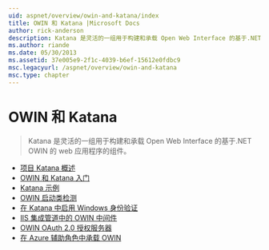 ```yaml
---
uid: aspnet/overview/owin-and-katana/index
title: OWIN 和 Katana |Microsoft Docs
author: rick-anderson
description: Katana 是灵活的一组用于构建和承载 Open Web Interface 的基于.NET OWIN 的 web 应用程序的组件。
ms.author: riande
ms.date: 05/30/2013
ms.assetid: 37e005e9-2f1c-4039-b6ef-15612e0fdbc9
msc.legacyurl: /aspnet/overview/owin-and-katana
msc.type: chapter
---
```

<a name="owin-and-katana"></a>OWIN 和 Katana
====================
> Katana 是灵活的一组用于构建和承载 Open Web Interface 的基于.NET OWIN 的 web 应用程序的组件。


- [项目 Katana 概述](an-overview-of-project-katana.md)
- [OWIN 和 Katana 入门](getting-started-with-owin-and-katana.md)
- [Katana 示例](katana-samples.md)
- [OWIN 启动类检测](owin-startup-class-detection.md)
- [在 Katana 中启用 Windows 身份验证](enabling-windows-authentication-in-katana.md)
- [IIS 集成管道中的 OWIN 中间件](owin-middleware-in-the-iis-integrated-pipeline.md)
- [OWIN OAuth 2.0 授权服务器](owin-oauth-20-authorization-server.md)
- [在 Azure 辅助角色中承载 OWIN](host-owin-in-an-azure-worker-role.md)
